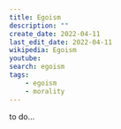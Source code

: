 ```yaml
---
title: Egoism
description: ""
create_date: 2022-04-11
last_edit_date: 2022-04-11
wikipedia: Egoism
youtube: 
search: egoism
tags:
    - egoism
    - morality
---
```

to do...